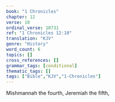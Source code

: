 ```yaml
---
book: "1 Chronicles"
chapter: 12
verse: 10
ordinal_verse: 10731
ref: "1 Chronicles 12:10"
translation: "KJV"
genre: "History"
word_count: 6
topics: []
cross_references: []
grammar_tags: [conditional]
thematic_tags: []
tags: ["Bible","KJV","1-Chronicles"]
---
```

Mishmannah the fourth, Jeremiah the fifth,
